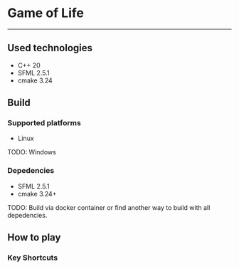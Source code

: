 # Game of Life
---------------------
## Used technologies
- C++ 20
- SFML 2.5.1
- cmake 3.24

## Build

### Supported platforms
- Linux

TODO: Windows
### Depedencies
- SFML 2.5.1
- cmake 3.24+

TODO: Build via docker container or find another way to build with all depedencies.

## How to play

### Key Shortcuts